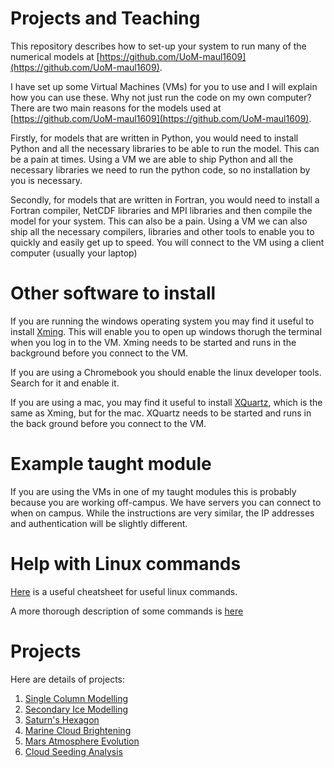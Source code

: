# Projects and Teaching
This repository describes how to set-up your system to run many of the numerical models at [https://github.com/UoM-maul1609](https://github.com/UoM-maul1609).

I have set up some Virtual Machines (VMs) for you to use and I will explain how you can use these. Why not just run the code on my own computer? There are two main reasons for the models used at [https://github.com/UoM-maul1609](https://github.com/UoM-maul1609). 

Firstly, for models that are written in Python, you would need to install Python and all the necessary libraries to be able to run the model. This can be a pain at times. Using a VM we are able to ship Python and all the necessary libraries we need to run the python code, so no installation by you is necessary.  

Secondly, for models that are written in Fortran, you would need to install a Fortran compiler, NetCDF libraries and MPI libraries and then compile the model for your system. This can also be a pain. Using a VM we can also ship all the necessary compilers, libraries and other tools to enable you to quickly and easily get up to speed. You will connect to the VM using a client computer (usually your laptop)

# Other software to install

If you are running the windows operating system you may find it useful to install [Xming](https://sourceforge.net/projects/xming/). This will enable you to open up windows thorugh the terminal when you log in to the VM. Xming needs to be started and runs in the background before you connect to the VM.

If you are using a Chromebook you should enable the linux developer tools. Search for it and enable it.

If you are using a mac, you may find it useful to install [XQuartz](https://www.xquartz.org), which is the same as Xming, but for the mac. XQuartz needs to be started and runs in the back ground before you connect to the VM.


# Example taught module
If you are using the VMs in one of my taught modules this is probably because you are working off-campus. We have servers you can connect to when on campus. While the instructions are very similar, the IP addresses and authentication will be slightly different. 

# Help with Linux commands
[Here](https://cheatography.com/davechild/cheat-sheets/linux-command-line/) is a useful cheatsheet for useful linux commands.

A more thorough description of some commands is [here](https://www.digitalocean.com/community/tutorials/linux-commands)

# Projects
Here are details of projects:
 
1. [Single Column Modelling](scm-precipitation-modelling/README.md)
2. [Secondary Ice Modelling](parcel-modelling/README.md)
3. [Saturn's Hexagon](saturn-hexagon-modelling/README.md)
4. [Marine Cloud Brightening](mcb-modelling/README.md)
5. [Mars Atmosphere Evolution](mars-atmosphere-modelling/README.md)
6. [Cloud Seeding Analysis](cloud-seeding/README.md)

